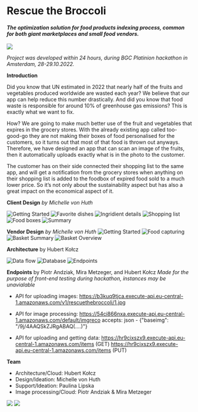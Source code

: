 # Rescue the Broccoli
#### _The optimization solution for food products indexing process, common for both giant marketplaces and small food vendors._
![](logo.png)

*Project was developed within 24 hours, during BGC Platinion hackathon in Amsterdam, 28-29.10.2022.*

**Introduction**

Did you know that UN estimated in 2022 that nearly half of the fruits and vegetables produced worldwide are wasted each year? We believe that our app can help reduce this number drastically. And did you know that food waste is responsible for around 10% of greenhouse gas emissions? This is exactly what we want to fix. 

How? We are going to make much better use of the fruit and vegetables that expires in the grocery stores. With the already existing app called too-good-go they are not making their boxes of food personalised for the customers, so it turns out that most of that food is thrown out anyways. Therefore, we have designed an app that can scan an image of the fruits, then it automatically uploads exactly what is in the photo to the customer.

The customer has on their side connected their shopping list to the same app, and will get a notification from the grocery stores when anything on their shopping list is added to the foodbox of expired food sold to a much lower price. So it’s not only about the sustainability aspect but has also a great impact on the economical aspect of it.

**Client Design** 
*by Michelle von Huth*

![Getting Started](./design/client/b1.png)
![Favorite dishes](./design/client/b2.png)
![Ingridient details](./design/client/b3.png)
![Shopping list](./design/client/b4.png)
![Food boxes](./design/client/b5.png)
![Summary](./design/client/b6.png)

**Vendor Design** 
*by Michelle von Huth*
![Getting Started](./design/vendor/a1.png)
![Food capturing](./design/vendor/a2.png)
![Basket Summary](./design/vendor/a3.png)
![Basket Overview](./design/vendor/a4.png)

**Architecture** by Hubert Kołcz

![Data flow](architecture/data_flow.png)
![Database](architecture/database.png)
![Endpoints](architecture/endpoints.png)


**Endpoints** by Piotr Andziak, Mira Metzeger, and Hubert Kołcz 
*Made for the purpose of front-end testing during hackathon, 
instances may be unavialable*

- API for uploading images:
https://b3kuq9tjca.execute-api.eu-central-1.amazonaws.com/v1/rescuethebroccoli/1.jpg

- API for image processing:
https://54ci866nxa.execute-api.eu-central-1.amazonaws.com/default/imgreco
accepts: json - {"baseimg": "/9j/4AAQSkZJRgABAQ(....)"}

- API for uploading and getting data:
https://hr9cixszx9.execute-api.eu-central-1.amazonaws.com/items (GET)
https://hr9cixszx9.execute-api.eu-central-1.amazonaws.com/items (PUT)


**Team**
- Architecture/Cloud: Hubert Kołcz
- Design/Ideation: Michelle von Huth
- Support/Ideation: Paulina Lipska
- Image processing/Cloud: Piotr Andziak & Mira Metzeger

![](team/IMG_8649.jpg)
![](team/IMG_8948.jpg)
